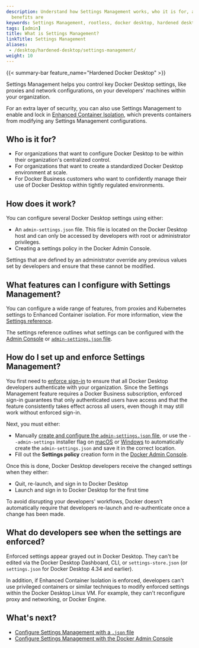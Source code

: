 ```yaml
---
description: Understand how Settings Management works, who it is for, and what the
  benefits are
keywords: Settings Management, rootless, docker desktop, hardened desktop
tags: [admin]
title: What is Settings Management?
linkTitle: Settings Management
aliases:
 - /desktop/hardened-desktop/settings-management/
weight: 10
---
```


{{< summary-bar feature_name="Hardened Docker Desktop" >}}

Settings Management helps you control key Docker Desktop settings, like proxies and network configurations, on your developers' machines within your organization.

For an extra layer of security, you can also use Settings Management to enable and lock in [Enhanced Container Isolation](../enhanced-container-isolation/_index.md), which prevents containers from modifying any Settings Management configurations.

## Who is it for?

- For organizations that want to configure Docker Desktop to be within their organization's centralized control.
- For organizations that want to create a standardized Docker Desktop environment at scale.
- For Docker Business customers who want to confidently manage their use of Docker Desktop within tightly regulated environments.

## How does it work?

You can configure several Docker Desktop settings using either:

 - An `admin-settings.json` file. This file is located on the Docker Desktop host and can only be accessed by developers with root or administrator privileges.
 - Creating a settings policy in the Docker Admin Console.

Settings that are defined by an administrator override any previous values set by developers and ensure that these cannot be modified.

## What features can I configure with Settings Management?

You can configure a wide range of features, from proxies and Kubernetes settings
to Enhanced Container isolation. For more information, view the [Settings reference](/manuals/security/for-admins/hardened-desktop/settings-management/settings-reference.md).

The settings reference outlines what settings can be configured with the [Admin
Console](/manuals/security/for-admins/hardened-desktop/settings-management/configure-admin-console.md) or [`admin-settings.json` file](/manuals/security/for-admins/hardened-desktop/settings-management/configure-json-file.md).

## How do I set up and enforce Settings Management?

You first need to [enforce sign-in](/manuals/security/for-admins/enforce-sign-in/_index.md) to ensure that all Docker Desktop developers authenticate with your organization. Since the Settings Management feature requires a Docker Business subscription, enforced sign-in guarantees that only authenticated users have access and that the feature consistently takes effect across all users, even though it may still work without enforced sign-in.

Next, you must either:
 - Manually [create and configure the `admin-settings.json` file](configure-json-file.md), or use the `--admin-settings` installer flag on [macOS](/manuals/desktop/setup/install/mac-install.md#install-from-the-command-line) or [Windows](/manuals/desktop/setup/install/windows-install.md#install-from-the-command-line) to automatically create the `admin-settings.json` and save it in the correct location.
 - Fill out the **Settings policy** creation form in the [Docker Admin Console](configure-admin-console.md).

Once this is done, Docker Desktop developers receive the changed settings when they either:
- Quit, re-launch, and sign in to Docker Desktop
- Launch and sign in to Docker Desktop for the first time

To avoid disrupting your developers' workflows, Docker doesn't automatically require that developers re-launch and re-authenticate once a change has been made.

## What do developers see when the settings are enforced?

Enforced settings appear grayed out in Docker Desktop. They can't be edited via the Docker Desktop Dashboard, CLI, or `settings-store.json` (or `settings.json` for Docker Desktop 4.34 and earlier).

In addition, if Enhanced Container Isolation is enforced, developers can't use privileged containers or similar techniques to modify enforced settings within the Docker Desktop Linux VM. For example, they can't reconfigure proxy and networking, or Docker Engine.

## What's next?

- [Configure Settings Management with a `.json` file](configure-json-file.md)
- [Configure Settings Management with the Docker Admin Console](configure-admin-console.md)
